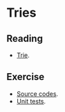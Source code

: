 # Tries

## Reading

* [Trie](https://en.wikipedia.org/wiki/Trie).

## Exercise

* [Source codes](../tree/master/src/trie).
* [Unit tests](../tree/master/src/trie/test).
